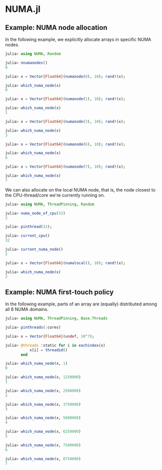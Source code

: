 # NUMA.jl

## Example: NUMA node allocation

In the following example, we explicitly allocate arrays in specific NUMA nodes.

```julia
julia> using NUMA, Random

julia> nnumanodes()
8

julia> x = Vector{Float64}(numanode(0), 10); rand!(x);

julia> which_numa_node(x)
0

julia> x = Vector{Float64}(numanode(1), 10); rand!(x);

julia> which_numa_node(x)
1

julia> x = Vector{Float64}(numanode(3), 10); rand!(x);

julia> which_numa_node(x)
3

julia> x = Vector{Float64}(numanode(6), 10); rand!(x);

julia> which_numa_node(x)
6

julia> x = Vector{Float64}(numanode(7), 10); rand!(x);

julia> which_numa_node(x)
7
```

We can also allocate on the local NUMA node, that is, the node closest to the CPU-thread/core we're currently running on.

```julia
julia> using NUMA, ThreadPinning, Random

julia> numa_node_of_cpu(32)
2

julia> pinthread(32);

julia> current_cpu()
32

julia> current_numa_node()
2

julia> x = Vector{Float64}(numalocal(), 10); rand!(x);

julia> which_numa_node(x)
2
```

## Example: NUMA first-touch policy

In the following example, parts of an array are (equally) distributed among all 8 NUMA domains.

```julia
julia> using NUMA, ThreadPinning, Base.Threads

julia> pinthreads(:cores)

julia> x = Vector{Float64}(undef, 10^7);

julia> @threads :static for i in eachindex(x)
           x[i] = threadid()
       end

julia> which_numa_node(x, 1)
0

julia> which_numa_node(x, 1250000)
1

julia> which_numa_node(x, 2500000)
2

julia> which_numa_node(x, 3750000)
3

julia> which_numa_node(x, 5000000)
4

julia> which_numa_node(x, 6250000)
5

julia> which_numa_node(x, 7500000)
6

julia> which_numa_node(x, 8750000)
7
```
